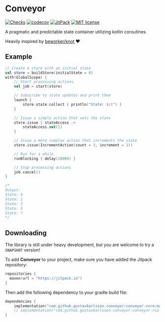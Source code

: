 # Conveyor

[![Checks](https://github.com/gustavkarlsson/conveyor/workflows/Checks/badge.svg?branch=master)](https://github.com/gustavkarlsson/conveyor/actions?query=workflow%3AChecks+branch%3Amaster+event%3Apush)
[![codecov](https://codecov.io/gh/gustavkarlsson/conveyor/branch/master/graph/badge.svg)](https://codecov.io/gh/gustavkarlsson/conveyor)
[![JitPack](https://jitpack.io/v/gustavkarlsson/conveyor.svg)](https://jitpack.io/#gustavkarlsson/conveyor)
[![MIT license](https://img.shields.io/badge/license-MIT-blue.svg)](https://github.com/gustavkarlsson/krate/blob/master/LICENSE.md)

A pragmatic and predictable state container utilizing kotlin coroutines.

Heavily inspired by [beworker/knot](https://github.com/beworker/knot) :heart:

## Example
```kotlin
// Create a store with an initial state
val store = buildStore(initialState = 0)
with(GlobalScope) {
    // Start processing actions.
    val job = start(store)

    // Subscribe to state updates and print them
    launch {
        store.state.collect { println("State: $it") }
    }

    // Issue a simple action that sets the state
    store.issue { stateAccess ->
        stateAccess.set(1)
    }

    // Issue a more complex action that increments the state
    store.issue(IncrementAction(count = 3, increment = 2))

    // Run for a while
    runBlocking { delay(10000) }

    // Stop processing actions
    job.cancel()
}

/*
Output:
State: 0
State: 1
State: 3
State: 5
State: 7
*/
```

## Downloading

The library is still under heavy development, but you are welcome to try a `SNAPSHOT` version!

To add **Conveyor** to your project, make sure you have added the Jitpack repository:

````kotlin
repositories {
  maven(url = "https://jitpack.io")
}
````

Then add the following dependency to your gradle build file:

```kotlin
dependencies {
    implementation("com.github.gustavkarlsson.conveyor:conveyor-core:master-SNAPSHOT") // Main library
    // implementation("com.github.gustavkarlsson.conveyor:conveyor-rx2:master-SNAPSHOT") // RxJava 2 support
}
```
